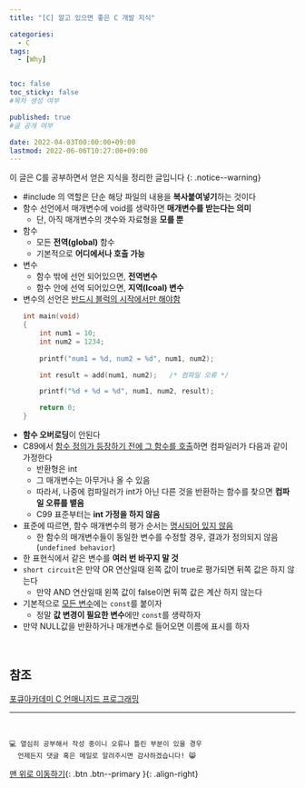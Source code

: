 ```yaml
---
title: "[C] 알고 있으면 좋은 C 개발 지식" 

categories:
  - C
tags:
  - [Why]


toc: false
toc_sticky: false
#목차 생성 여부

published: true
#글 공개 여부

date: 2022-04-03T00:00:00+09:00
lastmod: 2022-06-06T10:27:00+09:00
---
```


이 글은 C를 공부하면서 얻은 지식을 정리한 글입니다
{: .notice--warning}

- #include 의 역할은 단순 해당 파일의 내용을 **복사붙여넣기**하는 것이다
- 함수 선언에서 매개변수에 void를 생략하면 **매개변수를 받는다는 의미**
  - 단, 아직 매개변수의 갯수와 자료형을 **모를 뿐**
- 함수
  - 모든 **전역(global)** 함수
  - 기본적으로 **어디에서나 호출 가능**
- 변수
  - 함수 밖에 선언 되어있으면, **전역변수**
  - 함수 안에 선억 되어있으면, **지역(lcoal) 변수**
- 변수의 선언은 <u>반드시 블럭의 시작에서만 해야함</u>
  ```c
  int main(void)
  {
      int num1 = 10;
      int num2 = 1234;
      
      printf("num1 = %d, num2 = %d", num1, num2);

      int result = add(num1, num2);   /* 컴파일 오류 */

      printf("%d + %d = %d", num1, num2, result);

      return 0;
  }
  ```
- **함수 오버로딩**이 안된다
- C89에서 <u>함수 정의가 등장하기 전에 그 함수를 호출</u>하면 컴파일러가 다음과 같이 가정한다
  - 반환형은 int
  - 그 매개변수는 아무거나 올 수 있음
  - 따라서, 나중에 컴파일러가 int가 아닌 다른 것을 반환하는 함수를 찾으면 **컴파일 오류를 뱉음**
  - C99 표준부터는 **int 가정을 하지 않음**
- 표준에 따르면, 함수 매개변수의 평가 순서는 <u>명시되어 있지 않음</u>
  - 한 함수의 매개변수들이 동일한 변수를 수정할 경우, 결과가 정의되지 않음(`undefined behavior`)
- 한 표현식에서 같은 변수를 **여러 번 바꾸지 말 것**
- `short circuit`은 만약 OR 연산일때 왼쪽 값이 true로 평가되면 뒤쪽 값은 하지 않는다
  - 만약 AND 연산일때 왼쪽 값이 false이면 뒤쪽 값은 계산 하지 않는다
- 기본적으로 <u>모든 변수</u>에는 `const`를 붙이자
  - 정말 **값 변경이 필요한 변수**에만 `const`를 생략하자
- 만약 NULL값을 반환하거나 매개변수로 들어오면 이름에 표시를 하자

<br>

## 참조
[포큐아카데미 C 언매니지드 프로그래밍](https://pocu-ko.teachable.com/p/comp2200)

***
<br>

    💻 열심히 공부해서 작성 중이니 오류나 틀린 부분이 있을 경우 
      언제든지 댓글 혹은 메일로 알려주시면 감사하겠습니다! 😸

[맨 위로 이동하기](#){: .btn .btn--primary }{: .align-right}